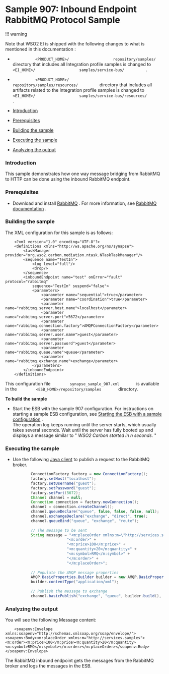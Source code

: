 # Sample 907: Inbound Endpoint RabbitMQ Protocol Sample

!!! warning

Note that WSO2 EI is shipped with the following changes to what is
mentioned in this documentation :

-   `           <PRODUCT_HOME>/          `
    `           repository/samples/          ` directory that includes
    all Integration profile samples is changed to
    `           <EI_HOME>/          `
    `           samples/service-bus/          ` .
    `                     `
-   `           <PRODUCT_HOME>/          `
    `           repository/samples/resources/          ` directory that
    includes all artifacts related to the Integration profile samples is
    changed to `           <EI_HOME>/          `
    `           samples/service-bus/resources/          ` .


-   [Introduction](#Sample907:InboundEndpointRabbitMQProtocolSample-Introduction)
-   [Prerequisites](#Sample907:InboundEndpointRabbitMQProtocolSample-Prerequisites)
-   [Building the
    sample](#Sample907:InboundEndpointRabbitMQProtocolSample-Buildingthesample)
-   [Executing the
    sample](#Sample907:InboundEndpointRabbitMQProtocolSample-Executingthesample)
-   [Analyzing the
    output](#Sample907:InboundEndpointRabbitMQProtocolSample-Analyzingtheoutput)

### Introduction

This sample demonstrates how one way message bridging from RabbitMQ to
HTTP can be done using the inbound RabbitMQ endpoint.

### Prerequisites

-   Download and install
    [RabbitMQ](https://www.rabbitmq.com/download.html) . For more
    information, see [RabbitMQ
    documentation](https://www.rabbitmq.com/documentation.html) .

### Building the sample

The XML configuration for this sample is as follows:

``` html/xml
    <?xml version="1.0" encoding="UTF-8"?>
    <definitions xmlns="http://ws.apache.org/ns/synapse">
        <taskManager provider="org.wso2.carbon.mediation.ntask.NTaskTaskManager"/>
        <sequence name="TestIn">
            <log level="full"/>
            <drop/>
        </sequence>  
        <inboundEndpoint name="test" onError="fault" protocol="rabbitmq"
            sequence="TestIn" suspend="false">
            <parameters>
                <parameter name="sequential">true</parameter>
                <parameter name="coordination">true</parameter>
                <parameter name="rabbitmq.server.host.name">localhost</parameter>
                <parameter name="rabbitmq.server.port">5672</parameter>
                <parameter name="rabbitmq.connection.factory">AMQPConnectionFactory</parameter>
                <parameter name="rabbitmq.server.user.name">guest</parameter>
                <parameter name="rabbitmq.server.password">guest</parameter>
                <parameter name="rabbitmq.queue.name">queue</parameter>
                <parameter name="rabbitmq.exchange.name">exchange</parameter>
            </parameters>
        </inboundEndpoint>
    </definitions>
```

This configuration file `         synapse_sample_907.xml        ` is
available in the `         <ESB_HOME>/repository/samples        `
directory.

**To build the sample**

-   Start the ESB with the sample 907 configuration. For instructions on
    starting a sample ESB configuration, see [Starting the ESB with a
    sample
    configuration](https://docs.wso2.com/display/EI650/Setting+Up+the+ESB+Samples#SettingUptheESBSamples-Startingasample)
    .  
    The operation log keeps running until the server starts, which
    usually takes several seconds. Wait until the server has fully
    booted up and displays a message similar to " *WSO2 Carbon started
    in n seconds.* "

### Executing the sample

-   Use the following [Java
    client](https://mvnrepository.com/artifact/com.rabbitmq/amqp-client)
    to publish a request to the RabbitMQ broker.

    ``` java
            ConnectionFactory factory = new ConnectionFactory();
            factory.setHost("localhost");
            factory.setUsername("guest");
            factory.setPassword("guest");
            factory.setPort(5672);
            Channel channel = null;
            Connection connection = factory.newConnection();
            channel = connection.createChannel();
            channel.queueDeclare("queue", false, false, false, null);
            channel.exchangeDeclare("exchange", "direct", true);
            channel.queueBind("queue", "exchange", "route");
        
            // The message to be sent
            String message = "<m:placeOrder xmlns:m=\"http://services.samples\">" +
                            "<m:order>" +
                            "<m:price>100</m:price>" +
                            "<m:quantity>20</m:quantity>" +
                            "<m:symbol>RMQ</m:symbol>" +
                            "</m:order>" +
                            "</m:placeOrder>";
        
            // Populate the AMQP message properties
            AMQP.BasicProperties.Builder builder = new AMQP.BasicProperties().builder();
            builder.contentType("application/xml");
        
            // Publish the message to exchange
            channel.basicPublish("exchange", "queue", builder.build(), message.getBytes());
    ```

### Analyzing the output

You will see the following Message content:

``` html/xml
    <soapenv:Envelope xmlns:soapenv="http://schemas.xmlsoap.org/soap/envelope/"><soapenv:Body><m:placeOrder xmlns:m="http://services.samples"><m:order><m:price>100</m:price><m:quantity>20</m:quantity><m:symbol>RMQ</m:symbol></m:order></m:placeOrder></soapenv:Body></soapenv:Envelope>
```

The RabbitMQ inbound endpoint gets the messages from the RabbitMQ broker
and logs the messages in the ESB.

  

  
